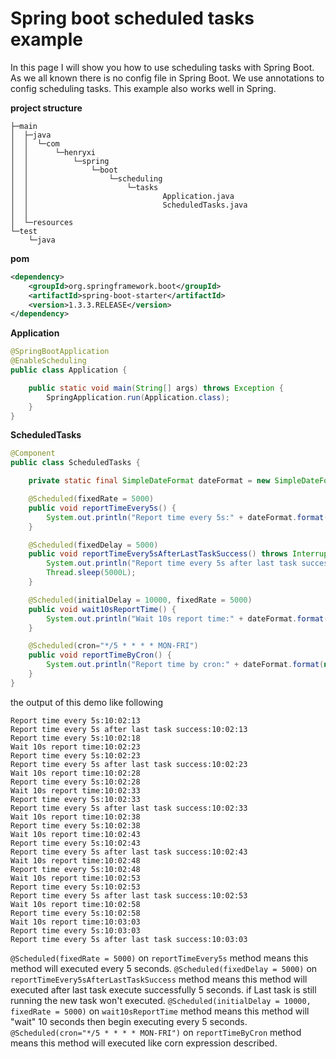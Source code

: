 # Spring boot scheduled tasks example
In this page I will show you how to use scheduling tasks with Spring Boot. As we all known there is no
config file in Spring Boot. We use annotations to config scheduling tasks. This example also works well
in Spring.

**project structure**
```
├─main
│  ├─java
│  │  └─com
│  │      └─henryxi
│  │          └─spring
│  │              └─boot
│  │                  └─scheduling
│  │                      └─tasks
│  │                              Application.java
│  │                              ScheduledTasks.java
│  │
│  └─resources
└─test
    └─java
```
**pom**
```xml
<dependency>
    <groupId>org.springframework.boot</groupId>
    <artifactId>spring-boot-starter</artifactId>
    <version>1.3.3.RELEASE</version>
</dependency>
```
**Application**
```java
@SpringBootApplication
@EnableScheduling
public class Application {

    public static void main(String[] args) throws Exception {
        SpringApplication.run(Application.class);
    }
}
```
**ScheduledTasks**
```java
@Component
public class ScheduledTasks {

    private static final SimpleDateFormat dateFormat = new SimpleDateFormat("HH:mm:ss");

    @Scheduled(fixedRate = 5000)
    public void reportTimeEvery5s() {
        System.out.println("Report time every 5s:" + dateFormat.format(new Date()));
    }

    @Scheduled(fixedDelay = 5000)
    public void reportTimeEvery5sAfterLastTaskSuccess() throws InterruptedException {
        System.out.println("Report time every 5s after last task success:" + dateFormat.format(new Date()));
        Thread.sleep(5000L);
    }

    @Scheduled(initialDelay = 10000, fixedRate = 5000)
    public void wait10sReportTime() {
        System.out.println("Wait 10s report time:" + dateFormat.format(new Date()));
    }

    @Scheduled(cron="*/5 * * * * MON-FRI")
    public void reportTimeByCron() {
        System.out.println("Report time by cron:" + dateFormat.format(new Date()));
    }
}
```
the output of this demo like following
```
Report time every 5s:10:02:13
Report time every 5s after last task success:10:02:13
Report time every 5s:10:02:18
Wait 10s report time:10:02:23
Report time every 5s:10:02:23
Report time every 5s after last task success:10:02:23
Wait 10s report time:10:02:28
Report time every 5s:10:02:28
Wait 10s report time:10:02:33
Report time every 5s:10:02:33
Report time every 5s after last task success:10:02:33
Wait 10s report time:10:02:38
Report time every 5s:10:02:38
Wait 10s report time:10:02:43
Report time every 5s:10:02:43
Report time every 5s after last task success:10:02:43
Wait 10s report time:10:02:48
Report time every 5s:10:02:48
Wait 10s report time:10:02:53
Report time every 5s:10:02:53
Report time every 5s after last task success:10:02:53
Wait 10s report time:10:02:58
Report time every 5s:10:02:58
Wait 10s report time:10:03:03
Report time every 5s:10:03:03
Report time every 5s after last task success:10:03:03
```
`@Scheduled(fixedRate = 5000)` on `reportTimeEvery5s` method means this method will executed every 5 seconds.
`@Scheduled(fixedDelay = 5000)` on `reportTimeEvery5sAfterLastTaskSuccess` method means this method will executed after last
task execute successfully 5 seconds. if Last task is still running the new task won't executed.
`@Scheduled(initialDelay = 10000, fixedRate = 5000)` on `wait10sReportTime` method means this method will "wait" 10 seconds
then begin executing every 5 seconds.
`@Scheduled(cron="*/5 * * * * MON-FRI")` on `reportTimeByCron` method means this method will executed like corn
expression described.
